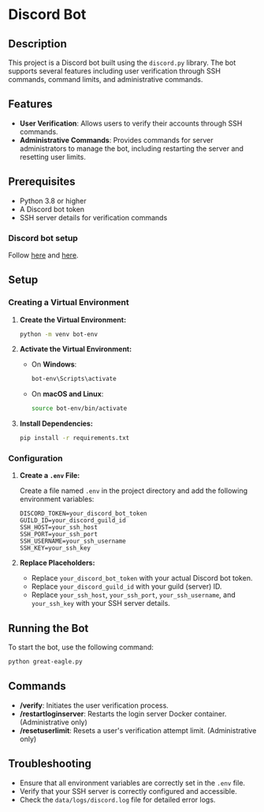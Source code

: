 # Discord Bot

## Description

This project is a Discord bot built using the `discord.py` library. The bot supports several features including user verification through SSH commands, command limits, and administrative commands.

## Features

- **User Verification**: Allows users to verify their accounts through SSH commands.
- **Administrative Commands**: Provides commands for server administrators to manage the bot, including restarting the server and resetting user limits.

## Prerequisites

- Python 3.8 or higher
- A Discord bot token
- SSH server details for verification commands

### Discord bot setup

Follow [here](https://discordpy.readthedocs.io/en/stable/discord.html) and [here](https://discordpy.readthedocs.io/en/stable/intents.html#privileged-intents).

## Setup

### Creating a Virtual Environment

1. **Create the Virtual Environment:**

   ```bash
   python -m venv bot-env
   ```

2. **Activate the Virtual Environment:**

   - On **Windows**:

     ```bash
     bot-env\Scripts\activate
     ```

   - On **macOS and Linux**:

     ```bash
     source bot-env/bin/activate
     ```

3. **Install Dependencies:**

   ```bash
   pip install -r requirements.txt
   ```

### Configuration

1. **Create a `.env` File:**

   Create a file named `.env` in the project directory and add the following environment variables:

   ```env
   DISCORD_TOKEN=your_discord_bot_token
   GUILD_ID=your_discord_guild_id
   SSH_HOST=your_ssh_host
   SSH_PORT=your_ssh_port
   SSH_USERNAME=your_ssh_username
   SSH_KEY=your_ssh_key
   ```

2. **Replace Placeholders:**

   - Replace `your_discord_bot_token` with your actual Discord bot token.
   - Replace `your_discord_guild_id` with your guild (server) ID.
   - Replace `your_ssh_host`, `your_ssh_port`, `your_ssh_username`, and `your_ssh_key` with your SSH server details.

## Running the Bot

To start the bot, use the following command:

```bash
python great-eagle.py
```

## Commands

- **/verify**: Initiates the user verification process.
- **/restartloginserver**: Restarts the login server Docker container. (Administrative only)
- **/resetuserlimit**: Resets a user's verification attempt limit. (Administrative only)

## Troubleshooting

- Ensure that all environment variables are correctly set in the `.env` file.
- Verify that your SSH server is correctly configured and accessible.
- Check the `data/logs/discord.log` file for detailed error logs.
